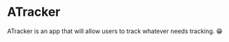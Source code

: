 # ATracker

ATracker is an app that will allow users to track whatever needs tracking. 😁

##  

```



```

